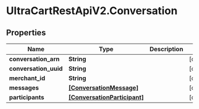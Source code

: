 # UltraCartRestApiV2.Conversation

## Properties

Name | Type | Description | Notes
------------ | ------------- | ------------- | -------------
**conversation_arn** | **String** |  | [optional] 
**conversation_uuid** | **String** |  | [optional] 
**merchant_id** | **String** |  | [optional] 
**messages** | [**[ConversationMessage]**](ConversationMessage.md) |  | [optional] 
**participants** | [**[ConversationParticipant]**](ConversationParticipant.md) |  | [optional] 


